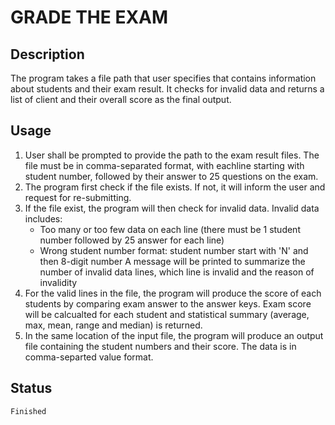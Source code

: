 # GRADE THE EXAM
## Description
The program takes a file path that user specifies that contains information about students and their exam result. It checks for invalid data and returns a list of client and their overall score as the final output. 
## Usage
1. User shall be prompted to provide the path to the exam result files. The file must be in comma-separated format, with eachline starting with student number, followed by their answer to 25 questions on the exam.
2. The program first check if the file exists. If not, it will inform the user and request for re-submitting.
3. If the file exist, the program will then check for invalid data. Invalid data includes:
    * Too many or too few data on each line (there must be 1 student number followed by 25 answer for each line)
    * Wrong student number format: student number start with 'N' and then 8-digit number
  A message will be printed to summarize the number of invalid data lines, which line is invalid and the reason of invalidity
4. For the valid lines in the file, the program will produce the score of each students by comparing exam answer to the answer keys. Exam score will be calcualted for each student and statistical summary (average, max, mean, range and median) is returned.
5. In the same location of the input file, the program will produce an output file containing the student numbers and their score. The data is in comma-separted value format. 
## Status
```Finished```
